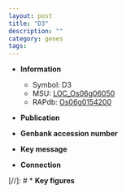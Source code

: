 ```yaml
---
layout: post
title: "D3"
description: ""
category: genes
tags: 
---
```


* **Information**  
    + Symbol: D3  
    + MSU: [LOC_Os06g06050](http://rice.uga.edu/cgi-bin/ORF_infopage.cgi?orf=LOC_Os06g06050)  
    + RAPdb: [Os06g0154200](http://rapdb.dna.affrc.go.jp/viewer/gbrowse_details/irgsp1?name=Os06g0154200)  

* **Publication**  

* **Genbank accession number**  

* **Key message**  

* **Connection**  

[//]: # * **Key figures**  


